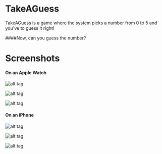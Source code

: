 # TakeAGuess

TakeAGuess is a game where the system picks a number from 0 to 5 and you've to guess it right!

####Now, can you guess the number?

# Screenshots

#### On an Apple Watch

![alt tag](https://cloud.githubusercontent.com/assets/11471978/14740641/46fc2616-0845-11e6-96a9-bf841314cbe6.png)

![alt tag](https://cloud.githubusercontent.com/assets/11471978/14740644/46fe1b88-0845-11e6-9740-2bf72c95f0c9.png)

![alt tag](https://cloud.githubusercontent.com/assets/11471978/14740640/46fb5f38-0845-11e6-8cec-0b08257c9765.png)

#### On an iPhone

![alt tag](https://cloud.githubusercontent.com/assets/11471978/14740645/46ff05ca-0845-11e6-974f-4e4a3b110bf0.png)

![alt tag](https://cloud.githubusercontent.com/assets/11471978/14740643/46fccb84-0845-11e6-8a09-6dee17490b17.png)

![alt tag](https://cloud.githubusercontent.com/assets/11471978/14740642/46fc30c0-0845-11e6-9a8e-778acd9cb436.png)
